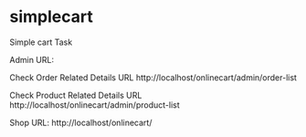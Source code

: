 # simplecart
Simple cart Task

Admin URL:

Check Order Related Details URL
http://localhost/onlinecart/admin/order-list

Check Product Related Details URL
http://localhost/onlinecart/admin/product-list

Shop URL:
http://localhost/onlinecart/


